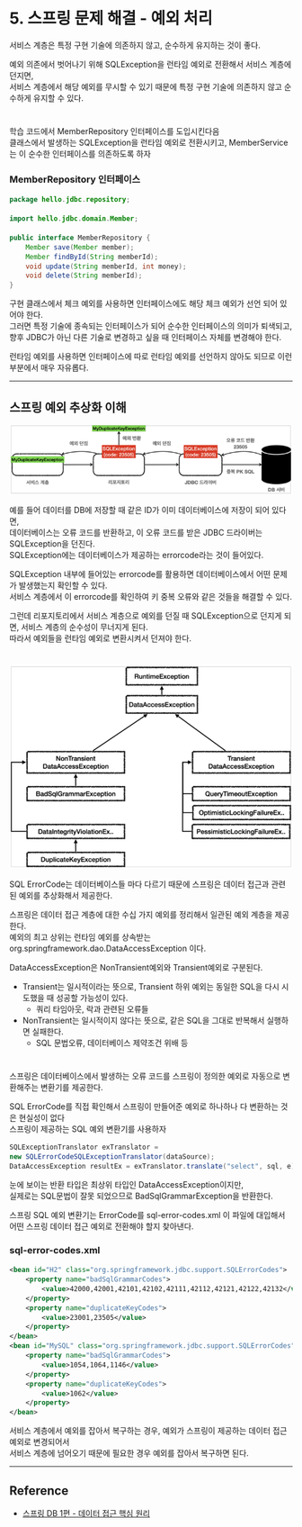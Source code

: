 # 5. 스프링 문제 해결 - 예외 처리

서비스 계층은 특정 구현 기술에 의존하지 않고, 순수하게 유지하는 것이 좋다.  
  
예외 의존에서 벗어나기 위해 SQLException을 런타임 예외로 전환해서 서비스 계층에 던지면,  
서비스 계층에서 해당 예외를 무시할 수 있기 때문에 특정 구현 기술에 의존하지 않고 순수하게 유지할 수 있다.

#

학습 코드에서 MemberRepository 인터페이스를 도입시킨다음  
클래스에서 발생하는 SQLException을 런타임 예외로 전환시키고, MemberService는 이 순수한 인터페이스를 의존하도록 하자

### MemberRepository 인터페이스
```java
package hello.jdbc.repository;

import hello.jdbc.domain.Member;

public interface MemberRepository {
    Member save(Member member);
    Member findById(String memberId);
    void update(String memberId, int money);
    void delete(String memberId);
}
```

구현 클래스에서 체크 예외를 사용하면 인터페이스에도 해당 체크 예외가 선언 되어 있어야 한다.  
그러면 특정 기술에 종속되는 인터페이스가 되어 순수한 인터페이스의 의미가 퇴색되고,  
향후 JDBC가 아닌 다른 기술로 변경하고 싶을 때 인터페이스 자체를 변경해야 한다.  
  
런타임 예외를 사용하면 인터페이스에 따로 런타임 예외를 선언하지 않아도 되므로 이런 부분에서 매우 자유롭다.

---

## 스프링 예외 추상화 이해

![](img/spring_exception_01.PNG)

예를 들어 데이터를 DB에 저장할 때 같은 ID가 이미 데이터베이스에 저장이 되어 있다면,  
데이터베이스는 오류 코드를 반환하고, 이 오류 코드를 받은 JDBC 드라이버는 SQLException을 던진다.  
SQLException에는 데이터베이스가 제공하는 errorcode라는 것이 들어있다.

SQLException 내부에 들어있는 errorcode를 활용하면 데이터베이스에서 어떤 문제가 발생했는지 확인할 수 있다.  
서비스 계층에서 이 errorcode를 확인하여 키 중복 오류와 같은 것들을 해결할 수 있다.  
  
그런데 리포지토리에서 서비스 계층으로 예외를 던질 때 SQLException으로 던지게 되면, 서비스 계층의 순수성이 무너지게 된다.  
따라서 예외들을 런타임 예외로 변환시켜서 던져야 한다.

#

![](img/spring_exception_02.PNG)

SQL ErrorCode는 데이터베이스들 마다 다르기 때문에 스프링은 데이터 접근과 관련된 예외를 추상화해서 제공한다.  
  
스프링은 데이터 접근 계층에 대한 수십 가지 예외를 정리해서 일관된 예외 계층을 제공한다.  
예외의 최고 상위는 런타임 예외를 상속받는 org.springframework.dao.DataAccessException 이다.  
  
DataAccessException은 NonTransient예외와 Transient예외로 구분된다.  
- Transient는 일시적이라는 뜻으로, Transient 하위 예외는 동일한 SQL을 다시 시도했을 때 성공할 가능성이 있다.
    - 쿼리 타임아웃, 락과 관련된 오류들
- NonTransient는 일시적이지 않다는 뜻으로, 같은 SQL을 그대로 반복해서 실행하면 실패한다.
    - SQL 문법오류, 데이터베이스 제약조건 위배 등

#

스프링은 데이터베이스에서 발생하는 오류 코드를 스프링이 정의한 예외로 자동으로 변환해주는 변환기를 제공한다.  
  
SQL ErrorCode를 직접 확인해서 스프링이 만들어준 예외로 하나하나 다 변환하는 것은 현실성이 없다  
스프링이 제공하는 SQL 예외 변환기를 사용하자

```java
SQLExceptionTranslator exTranslator =
new SQLErrorCodeSQLExceptionTranslator(dataSource);
DataAccessException resultEx = exTranslator.translate("select", sql, e);
```

눈에 보이는 반환 타입은 최상위 타입인 DataAccessException이지만,  
실제로는 SQL문법이 잘못 되었으므로 BadSqlGrammarException을 반환한다.  
  
스프링 SQL 예외 변환기는 ErrorCode를 sql-error-codes.xml 이 파일에 대입해서  
어떤 스프링 데이터 접근 예외로 전환해야 할지 찾아낸다.  

### sql-error-codes.xml

```xml
<bean id="H2" class="org.springframework.jdbc.support.SQLErrorCodes">
    <property name="badSqlGrammarCodes">
        <value>42000,42001,42101,42102,42111,42112,42121,42122,42132</value>
    </property>
    <property name="duplicateKeyCodes">
        <value>23001,23505</value>
    </property>
</bean>
<bean id="MySQL" class="org.springframework.jdbc.support.SQLErrorCodes">
    <property name="badSqlGrammarCodes">
        <value>1054,1064,1146</value>
    </property>
    <property name="duplicateKeyCodes">
        <value>1062</value>
    </property>
</bean>
```

서비스 계층에서 예외를 잡아서 복구하는 경우, 예외가 스프링이 제공하는 데이터 접근 예외로 변경되어서  
서비스 계층에 넘어오기 때문에 필요한 경우 예외를 잡아서 복구하면 된다.

---

## Reference
- [스프링 DB 1편 - 데이터 접근 핵심 원리](https://www.inflearn.com/course/%EC%8A%A4%ED%94%84%EB%A7%81-db-1/dashboard)

